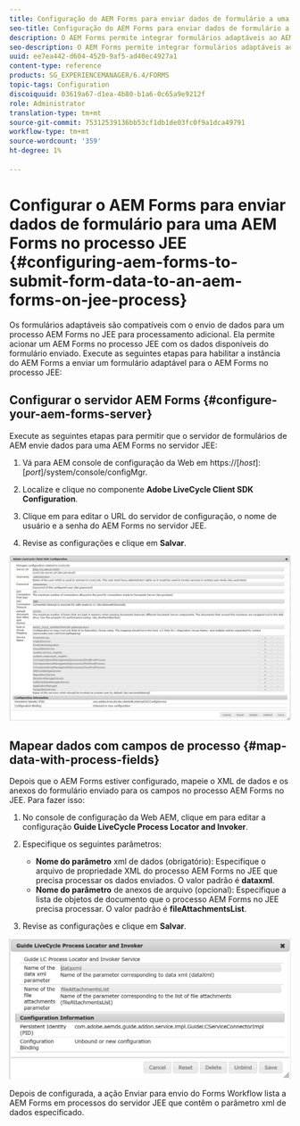 ```yaml
---
title: Configuração do AEM Forms para enviar dados de formulário a uma AEM Forms no processo JEE
seo-title: Configuração do AEM Forms para enviar dados de formulário a uma AEM Forms no processo JEE
description: O AEM Forms permite integrar formulários adaptáveis ao AEM Forms em processos JEE para processar dados de formulários.
seo-description: O AEM Forms permite integrar formulários adaptáveis ao AEM Forms em processos JEE para processar dados de formulários.
uuid: ee7ea442-d604-4520-9af5-ad40ec4927a1
content-type: reference
products: SG_EXPERIENCEMANAGER/6.4/FORMS
topic-tags: Configuration
discoiquuid: 03619a67-d1ea-4b80-b1a6-0c65a9e9212f
role: Administrator
translation-type: tm+mt
source-git-commit: 75312539136bb53cf1db1de03fc0f9a1dca49791
workflow-type: tm+mt
source-wordcount: '359'
ht-degree: 1%

---
```



# Configurar o AEM Forms para enviar dados de formulário para uma AEM Forms no processo JEE {#configuring-aem-forms-to-submit-form-data-to-an-aem-forms-on-jee-process}

Os formulários adaptáveis são compatíveis com o envio de dados para um processo AEM Forms no JEE para processamento adicional. Ela permite acionar um AEM Forms no processo JEE com os dados disponíveis do formulário enviado. Execute as seguintes etapas para habilitar a instância do AEM Forms a enviar um formulário adaptável para o AEM Forms no processo JEE:

## Configurar o servidor AEM Forms {#configure-your-aem-forms-server}

Execute as seguintes etapas para permitir que o servidor de formulários de AEM envie dados para uma AEM Forms no servidor JEE:

1. Vá para AEM console de configuração da Web em https://[*host*]:[*port*]/system/console/configMgr.

1. Localize e clique no componente **Adobe LiveCycle Client SDK Configuration**.
1. Clique em para editar o URL do servidor de configuração, o nome de usuário e a senha do AEM Forms no servidor JEE.
1. Revise as configurações e clique em **Salvar**.

![Configuração do SDK do cliente do Adobe LiveCycle](assets/clientsdkconfiguration.jpg)

## Mapear dados com campos de processo {#map-data-with-process-fields}

Depois que o AEM Forms estiver configurado, mapeie o XML de dados e os anexos do formulário enviado para os campos no processo AEM Forms no JEE. Para fazer isso:

1. No console de configuração da Web AEM, clique em para editar a configuração **Guide LiveCycle Process Locator and Invoker**.
1. Especifique os seguintes parâmetros:

   * **Nome do parâmetro**  xml de dados (obrigatório): Especifique o arquivo de propriedade XML do processo AEM Forms no JEE que precisa processar os dados enviados. O valor padrão é **dataxml**.
   * **Nome do parâmetro**  de anexos de arquivo (opcional): Especifique a lista de objetos de documento que o processo AEM Forms no JEE precisa processar. O valor padrão é **fileAttachmentsList**.

1. Revise as configurações e clique em **Salvar**.

![Localizador e Invocador do Processo do LiveCycle do Guia](assets/test3.jpg)

Depois de configurada, a ação Enviar para envio do Forms Workflow lista a AEM Forms em processos do servidor JEE que contêm o parâmetro xml de dados especificado.
